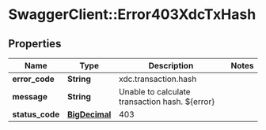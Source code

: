 # SwaggerClient::Error403XdcTxHash

## Properties
Name | Type | Description | Notes
------------ | ------------- | ------------- | -------------
**error_code** | **String** | xdc.transaction.hash | 
**message** | **String** | Unable to calculate transaction hash. ${error} | 
**status_code** | [**BigDecimal**](BigDecimal.md) | 403 | 


